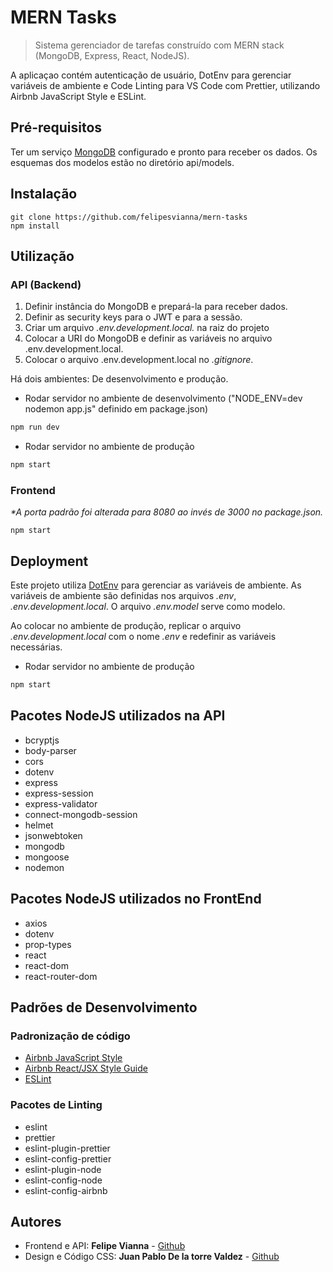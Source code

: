 # MERN Tasks

> Sistema gerenciador de tarefas construído com MERN stack (MongoDB, Express, React, NodeJS).

A aplicaçao contém autenticação de usuário, DotEnv para gerenciar variáveis de ambiente e Code Linting para VS Code com Prettier, utilizando Airbnb JavaScript Style e ESLint.

## Pré-requisitos

Ter um serviço [MongoDB](https://www.mongodb.com/) configurado e pronto para receber os dados. Os esquemas dos modelos estão no diretório api/models.

## Instalação

```
git clone https://github.com/felipesvianna/mern-tasks
npm install
```

## Utilização

### API (Backend)

1. Definir instância do MongoDB e prepará-la para receber dados.
2. Definir as security keys para o JWT e para a sessão.
3. Criar um arquivo _.env.development.local._ na raiz do projeto
4. Colocar a URI do MongoDB e definir as variáveis no arquivo .env.development.local.
5. Colocar o arquivo .env.development.local no _.gitignore_.

Há dois ambientes: De desenvolvimento e produção.

- Rodar servidor no ambiente de desenvolvimento ("NODE_ENV=dev nodemon app.js" definido em package.json)

```bash
npm run dev
```

- Rodar servidor no ambiente de produção

```bash
npm start
```

### Frontend

_\*A porta padrão foi alterada para 8080 ao invés de 3000 no package.json._

```
npm start
```

## Deployment

Este projeto utiliza [DotEnv](https://www.npmjs.com/package/dotenv) para gerenciar as variáveis de ambiente.
As variáveis de ambiente são definidas nos arquivos _.env_, _.env.development.local_.
O arquivo _.env.model_ serve como modelo.

Ao colocar no ambiente de produção, replicar o arquivo _.env.development.local_ com o nome _.env_ e redefinir as variáveis necessárias.

- Rodar servidor no ambiente de produção

```bash
npm start
```

## Pacotes NodeJS utilizados na API

- bcryptjs
- body-parser
- cors
- dotenv
- express
- express-session
- express-validator
- connect-mongodb-session
- helmet
- jsonwebtoken
- mongodb
- mongoose
- nodemon

## Pacotes NodeJS utilizados no FrontEnd

- axios
- dotenv
- prop-types
- react
- react-dom
- react-router-dom

## Padrões de Desenvolvimento

### Padronização de código

- [Airbnb JavaScript Style](https://github.com/airbnb/javascript)
- [Airbnb React/JSX Style Guide](https://github.com/airbnb/javascript/tree/master/react)
- [ESLint](https://eslint.org/docs/rules/)

### Pacotes de Linting

- eslint
- prettier
- eslint-plugin-prettier
- eslint-config-prettier
- eslint-plugin-node
- eslint-config-node
- eslint-config-airbnb

## Autores

- Frontend e API: **Felipe Vianna** - [Github](https://github.com/felipesvianna)
- Design e Código CSS: **Juan Pablo De la torre Valdez** - [Github](https://gist.github.com/juanpablogdl)
